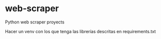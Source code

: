 # web-scraper
Python web scraper proyects


Hacer un venv con los que tenga las librerías descritas en requirements.txt
